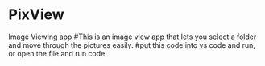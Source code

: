 # PixView
Image Viewing app
#This is an image view app that lets you select a folder and move through the pictures easily.
#put this code into vs code and run, or open the file and run code.

